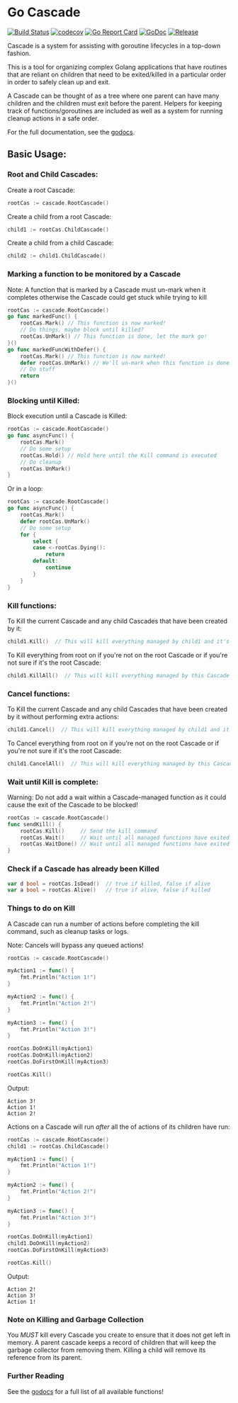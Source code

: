 # Go Cascade
[![Build Status](https://travis-ci.org/thedeltaflyer/cascade.svg)](https://travis-ci.org/thedeltaflyer/cascade)
[![codecov](https://codecov.io/gh/thedeltaflyer/cascade/branch/master/graph/badge.svg)](https://codecov.io/gh/thedeltaflyer/cascade)
[![Go Report Card](https://goreportcard.com/badge/github.com/thedeltaflyer/cascade)](https://goreportcard.com/report/github.com/thedeltaflyer/cascade)
[![GoDoc](https://godoc.org/github.com/thedeltaflyer/cascade?status.svg)](https://godoc.org/github.com/thedeltaflyer/cascade)
[![Release](https://img.shields.io/github/release/thedeltaflyer/cascade.svg)](https://github.com/thedeltaflyer/cascade/releases)

Cascade is a system for assisting with goroutine lifecycles in a top-down fashion.

This is a tool for organizing complex Golang applications that have routines that are reliant on children that need to be exited/killed in a particular order in order to safely clean up and exit.

A Cascade can be thought of as a tree where one parent can have many children and the children must exit before the parent. Helpers for keeping track of functions/goroutines are included as well as a system for running cleanup actions in a safe order.

For the full documentation, see the [godocs](https://godoc.org/github.com/thedeltaflyer/cascade).

## Basic Usage:

### Root and Child Cascades:
Create a root Cascade:
```go
rootCas := cascade.RootCascade()
```

Create a child from a root Cascade:
```go
child1 := rootCas.ChildCascade()
```

Create a child from a child Cascade:
```go
child2 := child1.ChildCascade()
```

### Marking a function to be monitored by a Cascade
Note: A function that is marked by a Cascade must un-mark when it completes otherwise the Cascade could get stuck while trying to kill
```go
rootCas := cascade.RootCascade()
go func markedFunc() {
	rootCas.Mark() // This function is now marked!
	// Do things, maybe block until killed?
	rootCas.UnMark() // This function is done, let the mark go!
}()
go func markedFuncWithDefer() {
	rootCas.Mark() // This function is now marked!
	defer rootCas.UnMark() // We'll un-mark when this function is done!
	// Do stuff
	return
}()
```

### Blocking until Killed:
Block execution until a Cascade is Killed:
```go
rootCas := cascade.RootCascade()
go func asyncFunc() {
	rootCas.Mark()
	// Do some setup
	rootCas.Hold() // Hold here until the Kill command is executed
	// Do cleanup
	rootCas.UnMark()
}
```
Or in a loop:
```go
rootCas := cascade.RootCascade()
go func asyncFunc() {
	rootCas.Mark()
	defer rootCas.UnMark()
	// Do some setup
	for {
		select {
		case <-rootCas.Dying():
			return
		default:
			continue
		}
	}
}
```

### Kill functions:
To Kill the current Cascade and any child Cascades that have been created by it:
```go
child1.Kill()  // This will kill everything managed by child1 and it's child, child2
```

To Kill everything from root on if you're not on the root Cascade or if you're not sure if it's the root Cascade:
```go
child1.KillAll()  // This will kill everything managed by this Cascade tree: rootCas, child1, and child2
```

### Cancel functions:
To Kill the current Cascade and any child Cascades that have been created by it without performing extra actions:
```go
child1.Cancel()  // This will kill everything managed by child1 and it's child, child2
```

To Cancel everything from root on if you're not on the root Cascade or if you're not sure if it's the root Cascade:
```go
child1.CancelAll()  // This will kill everything managed by this Cascade tree: rootCas, child1, and child2
```

### Wait until Kill is complete:
Warning: Do not add a wait within a Cascade-managed function as it could cause the exit of the Cascade to be blocked!

```go
rootCas := cascade.RootCascade()
func sendKill() {
	rootCas.Kill()     // Send the kill command
	rootCas.Wait()     // Wait until all managed functions have exited
	rootCas.WaitDone() // Wait until all managed functions have exited AND any other actions have been executed
}
```

### Check if a Cascade has already been Killed
```go
var d bool = rootCas.IsDead()  // true if killed, false if alive
var a bool = rootCas.Alive()   // true if alive, false if killed
```

### Things to do on Kill
A Cascade can run a number of actions before completing the kill command, such as cleanup tasks or logs.

Note: Cancels will bypass any queued actions!

```go
rootCas := cascade.RootCascade()

myAction1 := func() {
	fmt.Println("Action 1!")
}

myAction2 := func() {
	fmt.Println("Action 2!")
}

myAction3 := func() {
	fmt.Println("Action 3!")
}

rootCas.DoOnKill(myAction1)
rootCas.DoOnKill(myAction2)
rootCas.DoFirstOnKill(myAction3)

rootCas.Kill()
```
Output:
```
Action 3!
Action 1!
Action 2!
```

Actions on a Cascade will run *after* all the of actions of its children have run:
```go
rootCas := cascade.RootCascade()
child1 := rootCas.ChildCascade()

myAction1 := func() {
	fmt.Println("Action 1!")
}

myAction2 := func() {
	fmt.Println("Action 2!")
}

myAction3 := func() {
	fmt.Println("Action 3!")
}

rootCas.DoOnKill(myAction1)
child1.DoOnKill(myAction2)
rootCas.DoFirstOnKill(myAction3)

rootCas.Kill()
```
Output:
```
Action 2!
Action 3!
Action 1!
```

### Note on Killing and Garbage Collection
You *MUST* kill every Cascade you create to ensure that it does not get left in memory. A parent cascade keeps a record of children that will keep the garbage collector from removing them. Killing a child will remove its reference from its parent.

### Further Reading
See the [godocs](https://godoc.org/github.com/thedeltaflyer/cascade) for a full list of all available functions!
